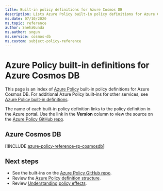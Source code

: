 ```yaml
---
title: Built-in policy definitions for Azure Cosmos DB
description: Lists Azure Policy built-in policy definitions for Azure Cosmos DB. These built-in policy definitions provide common approaches to managing your Azure resources.
ms.date: 07/10/2020
ms.topic: reference
author: SnehaGunda
ms.author: sngun
ms.service: cosmos-db
ms.custom: subject-policy-reference
---
```

# Azure Policy built-in definitions for Azure Cosmos DB

This page is an index of [Azure Policy](../governance/policy/overview.md) built-in policy
definitions for Azure Cosmos DB. For additional Azure Policy built-ins for other services, see
[Azure Policy built-in definitions](../governance/policy/samples/built-in-policies.md).

The name of each built-in policy definition links to the policy definition in the Azure portal. Use
the link in the **Version** column to view the source on the
[Azure Policy GitHub repo](https://github.com/Azure/azure-policy).

## Azure Cosmos DB

[!INCLUDE [azure-policy-reference-rp-cosmosdb](../../includes/policy/reference/byrp/microsoft.documentdb.md)]

## Next steps

- See the built-ins on the [Azure Policy GitHub repo](https://github.com/Azure/azure-policy).
- Review the [Azure Policy definition structure](../governance/policy/concepts/definition-structure.md).
- Review [Understanding policy effects](../governance/policy/concepts/effects.md).

